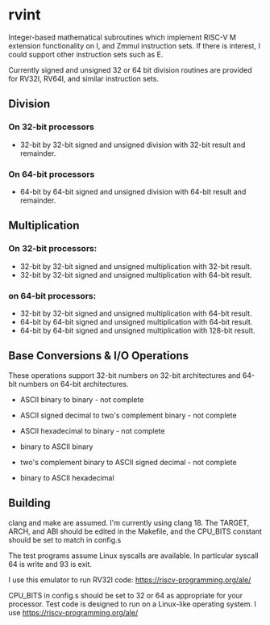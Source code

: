 # rvint

Integer-based mathematical subroutines which implement RISC-V M
extension functionality on I, and Zmmul instruction sets. If there is
interest, I could support other instruction sets such as E.

Currently signed and unsigned 32 or 64 bit division routines are
provided for RV32I, RV64I, and similar instruction sets.

## Division

### On 32-bit processors
- 32-bit by 32-bit signed and unsigned division with 32-bit result and remainder.
### On 64-bit processors
- 64-bit by 64-bit signed and unsigned division with 64-bit result and remainder.

## Multiplication

### On 32-bit processors:
- 32-bit by 32-bit signed and unsigned multiplication with 32-bit result.
- 32-bit by 32-bit signed and unsigned multiplication with 64-bit result.

### on 64-bit processors:
- 32-bit by 32-bit signed and unsigned multiplication with 64-bit result.
- 64-bit by 64-bit signed and unsigned multiplication with 64-bit result.
- 64-bit by 64-bit signed and unsigned multiplication with 128-bit result.

## Base Conversions & I/O Operations

These operations support 32-bit numbers on 32-bit architectures and
64-bit numbers on 64-bit architectures.

- ASCII binary to binary - not complete
- ASCII signed decimal to two's complement binary - not complete
- ASCII hexadecimal to binary - not complete

- binary to ASCII binary 
- two's complement binary to ASCII signed decimal - not complete
- binary to ASCII hexadecimal

## Building

clang and make are assumed. I'm currently using clang 18.
The TARGET, ARCH, and ABI should be edited in the Makefile,
and the CPU_BITS constant should be set to match in config.s

The test programs assume Linux syscalls are available. In particular
syscall 64 is write and 93 is exit.

I use this emulator to run RV32I code:
https://riscv-programming.org/ale/




CPU_BITS in config.s should be set to 32 or 64 as appropriate for your processor. Test code is designed to run on a Linux-like operating system. I use https://riscv-programming.org/ale/
